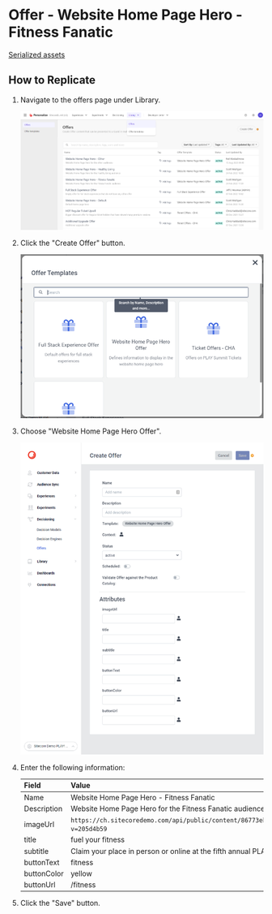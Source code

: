 # Offer - Website Home Page Hero - Fitness Fanatic

[Serialized assets](/demo/experience/personalize/decisioning/offers/Website%20Home%20Page%20Hero%20-%20Fitness%20Fanatic)

## How to Replicate

1. Navigate to the offers page under Library.

   ![Offers page](/docs/cdp-personalize/decisioning/offers/Offers-page.png)

2. Click the "Create Offer" button.

   ![Create offer](/docs/cdp-personalize/decisioning/offers/Create.png)

3. Choose "Website Home Page Hero Offer".

   ![Create offer form](/docs/cdp-personalize/decisioning/offers/Create-Website-Home-Page-Hero.png)

4. Enter the following information:

   | Field       | Value                                                                                        |
   | ----------- | -------------------------------------------------------------------------------------------- |
   | Name        | Website Home Page Hero - Fitness Fanatic                                                     |
   | Description | Website Home Page Hero for the Fitness Fanatic audience                                      |
   | imageUrl    | `https://ch.sitecoredemo.com/api/public/content/86773ebe74b9446da869f6211b1599c6?v=205d4b59` |
   | title       | fuel your fitness                                                                            |
   | subtitle    | Claim your place in person or online at the fifth annual PLAY! Summit.                       |
   | buttonText  | fitness                                                                                      |
   | buttonColor | yellow                                                                                       |
   | buttonUrl   | /fitness                                                                                     |

5. Click the "Save" button.
